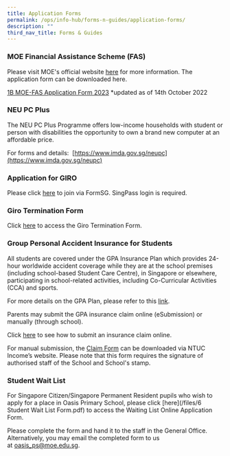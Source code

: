 ```yaml
---
title: Application Forms
permalink: /ops/info-hub/forms-n-guides/application-forms/
description: ""
third_nav_title: Forms & Guides
---
```

### MOE Financial Assistance Scheme (FAS)

Please visit MOE's official website [here](https://www.moe.gov.sg/financial-matters/financial-assistance) for more information. The application form can be downloaded here.

[1B MOE-FAS Application Form 2023](/files/1B%20MOE-FAS%20Application%20Form%202023-1.pdf)
*updated as of 14th October 2022

### NEU PC Plus

The NEU PC Plus Programme offers low-income households with student or person with disabilities the opportunity to own a brand new computer at an affordable price.  

For forms and details:  [https://www.imda.gov.sg/neupc](https://www.imda.gov.sg/neupc)

### Application for GIRO

Please click [here](https://go.gov.sg/moe-online-giro-form) to join via FormSG. SingPass login is required.

### Giro Termination Form

Click [here](/files/4%20GIRO_Termination_Form.pdf) to access the Giro Termination Form.

### Group Personal Accident Insurance for Students

All students are covered under the GPA Insurance Plan which provides 24-hour worldwide accident coverage while they are at the school premises (including school-based Student Care Centre), in Singapore or elsewhere, participating in school-related activities, including Co-Curricular Activities (CCA) and sports.

For more details on the GPA Plan, please refer to this [link](/files/5A%20GPA%20Plan%20Product%20Fact%20Sheet%20Dec2018.pdf).

Parents may submit the GPA insurance claim online (eSubmission) or manually (through school).

Click [here](https://www.income.com.sg/claims/group-insurance/group-personal-accident-for-students-claim) to see how to submit an insurance claim online.

For manual submission, the [Claim Form](/files/5B%20Claim%20form%20for%20Group%20Personal%20Accident%20GPA%20Insurance%20Plan%20for%20Students_Jan%202019%201.pdf) can be downloaded via NTUC Income’s website. Please note that this form requires the signature of authorised staff of the School and School's stamp.

### Student Wait List

For Singapore Citizen/Singapore Permanent Resident pupils who wish to apply for a place in Oasis Primary School, please click [here](/files/6 Student Wait List Form.pdf) to access the Waiting List Online Application Form.

Please complete the form and hand it to the staff in the General Office. Alternatively, you may email the completed form to us at [oasis_ps@moe.edu.sg](mailto:oasis_ps@moe.edu.sg).